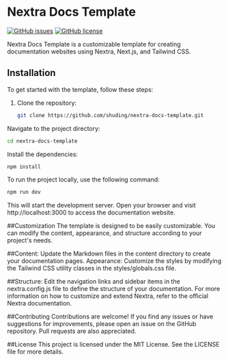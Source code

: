 # Nextra Docs Template

[![GitHub issues](https://img.shields.io/github/issues/shuding/nextra-docs-template)](https://github.com/shuding/nextra-docs-template/issues)
[![GitHub license](https://img.shields.io/github/license/shuding/nextra-docs-template)](https://github.com/shuding/nextra-docs-template/blob/main/LICENSE)

Nextra Docs Template is a customizable template for creating documentation websites using Nextra, Next.js, and Tailwind CSS.

## Installation

To get started with the template, follow these steps:

1. Clone the repository:

   ```bash
   git clone https://github.com/shuding/nextra-docs-template.git
    ```
Navigate to the project directory:

```bash
cd nextra-docs-template
```

Install the dependencies:

```bash
npm install
```

To run the project locally, use the following command:

```bash
npm run dev
```
This will start the development server. 
Open your browser and visit http://localhost:3000 to access the documentation website.

##Customization
The template is designed to be easily customizable. You can modify the content, appearance, and structure according to your project's needs.

##Content: Update the Markdown files in the content directory to create your documentation pages.
Appearance: Customize the styles by modifying the Tailwind CSS utility classes in the styles/globals.css file.

##Structure: 
Edit the navigation links and sidebar items in the nextra.config.js file to define the structure of your documentation.
For more information on how to customize and extend Nextra, refer to the official Nextra documentation.

##Contributing
Contributions are welcome! If you find any issues or have suggestions for improvements, please open an issue on the GitHub repository. Pull requests are also appreciated.

##License
This project is licensed under the MIT License. See the LICENSE file for more details.

